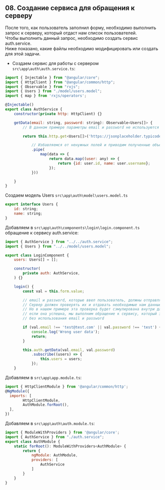## 08. Создание сервиса для обращения к серверу

После того, как пользователь заполнил форму, необходимо выполнить запрос к серверу, который отдаст нам список пользователей.    
Чтобы выполнить данный запрос, необходимо создать сервис auth.service.    
Ниже показано, какие файлы необходимо модифицировать или создать для этой задачи.

- Создаем сервис для работы с сервером `src\app\auth\auth.service.ts`:
```js
import { Injectable } from "@angular/core";
import { HttpClient } from "@angular/common/http";
import { Observable } from "rxjs";
import { Users } from "./model/users.model";
import { map } from 'rxjs/operators';

@Injectable()
export class AuthService {
	constructor(private http: HttpClient) {}

	getData(email: string, password: string): Observable<Users[]> {
		// В данном примере параметры email и password не используются

		return this.http.get<Users[]>('https://jsonplaceholder.typicode.com/users')

			// Избавляемся от ненужных полей и приводим полученные объекты в соответствие с моделью Users
			.pipe(
				map(data => {
					return data.map((user: any) => {
						return {id: user.id, name: user.username};
					});
			}))

	}
}
```

Создаем модель Users `src\app\auth\model\users.model.ts`
```js
export interface Users {
	id: string;
	name: string;
}
```

Добавляем в `src\app\auth\components\login\login.component.ts` обращение к сервису auth.service:
```js
import { AuthService } from "../../auth.service";
import { Users } from "../../model/users.model";

export class LoginComponent {
	users: Users[] = [];

	constructor(	
		private auth: AuthService,	
	) {}

	login() {
		const val = this.form.value;

		// email и password, которые ввел пользователь, должны отправляться на сервер.
		// Сервер должен проверять их и отдавать необходимые нам данные.
		// Но в нашем примере эта проверка будет сэмулирована внутри данного метода и,
		// если она успешна, мы выполним обращение к сервису, который запросит у сервера данные,
		// без использования email и password

		if (val.email !== 'test@test.com' || val.password !== 'test') {
			console.log('Wrong user data');
			return;
		}

		this.auth.getData(val.email, val.password)
			.subscribe((users) => {
				this.users = users;
			});
	}
```

Добавляем в `src\app\app.module.ts`:
```js
import { HttpClientModule } from '@angular/common/http';
@NgModule({
  imports: [
		HttpClientModule,
		AuthModule.forRoot(),
  ],
})
```

Добавляем в `src\app\auth\auth.module.ts`:
```js
import { ModuleWithProviders } from '@angular/core';
import { AuthService } from "./auth.service";
export class AuthModule {
	static forRoot(): ModuleWithProviders<AuthModule> {
		return {
			ngModule: AuthModule,
			providers: [
				AuthService
			]
		}
	}
}
```
